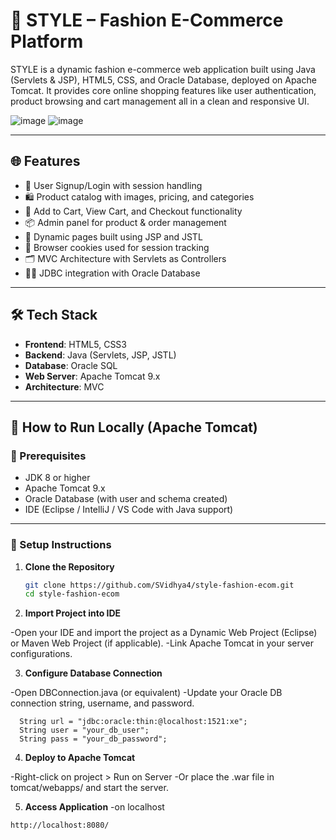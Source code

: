# 👗 STYLE – Fashion E-Commerce Platform

STYLE is a dynamic fashion e-commerce web application built using Java (Servlets & JSP), HTML5, CSS, and Oracle Database, deployed on Apache Tomcat. It provides core online shopping features like user authentication, product browsing and cart management all in a clean and responsive UI.

![image](https://github.com/user-attachments/assets/7dbb3b94-7569-4250-b6a9-5cf495757e6d)
![image](https://github.com/user-attachments/assets/14045062-f14a-4813-a4e0-8ec3d9919fe1)

---

## 🌐 Features

- 🔐 User Signup/Login with session handling
- 🛍️ Product catalog with images, pricing, and categories
- 🛒 Add to Cart, View Cart, and Checkout functionality
- 📦 Admin panel for product & order management
- 📄 Dynamic pages built using JSP and JSTL
- 🍪 Browser cookies used for session tracking
- 🗂️ MVC Architecture with Servlets as Controllers
- 🧑‍💻 JDBC integration with Oracle Database

---

## 🛠️ Tech Stack

- **Frontend**: HTML5, CSS3
- **Backend**: Java (Servlets, JSP, JSTL)
- **Database**: Oracle SQL
- **Web Server**: Apache Tomcat 9.x
- **Architecture**: MVC

---

## 🚀 How to Run Locally (Apache Tomcat)

### 📁 Prerequisites

- JDK 8 or higher
- Apache Tomcat 9.x
- Oracle Database (with user and schema created)
- IDE (Eclipse / IntelliJ / VS Code with Java support)

---


### 🧩 Setup Instructions

1. **Clone the Repository**
   ```bash
   git clone https://github.com/SVidhya4/style-fashion-ecom.git
   cd style-fashion-ecom

2. **Import Project into IDE**

  -Open your IDE and import the project as a Dynamic Web Project (Eclipse) or Maven Web Project (if applicable).
  -Link Apache Tomcat in your server configurations.
  
3. **Configure Database Connection**
   
  -Open DBConnection.java (or equivalent)
  -Update your Oracle DB connection string, username, and password.
  ```
    String url = "jdbc:oracle:thin:@localhost:1521:xe";
    String user = "your_db_user";
    String pass = "your_db_password";
  ```

4. **Deploy to Apache Tomcat**

  -Right-click on project > Run on Server
  -Or place the .war file in tomcat/webapps/ and start the server.

5. **Access Application**
  -on localhost
  ```
  http://localhost:8080/
